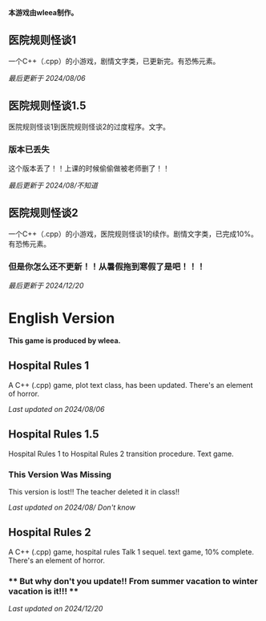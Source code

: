 **本游戏由wleea制作。**

## 医院规则怪谈1

一个C++（.cpp）的小游戏，剧情文字类，已更新完。有恐怖元素。

*最后更新于 2024/08/06*

## 医院规则怪谈1.5

医院规则怪谈1到医院规则怪谈2的过度程序。文字。

### 版本已丢失
这个版本丢了！！上课的时候偷偷做被老师删了！！

*最后更新于 2024/08/不知道*

## 医院规则怪谈2

一个C++（.cpp）的小游戏，医院规则怪谈1的续作。剧情文字类，已完成10%。有恐怖元素。

### **但是你怎么还不更新！！从暑假拖到寒假了是吧！！！**

*最后更新于 2024/12/20*


# English Version

**This game is produced by wleea.**

## Hospital Rules 1

A C++ (.cpp) game, plot text class, has been updated. There's an element of horror.

*Last updated on 2024/08/06*

## Hospital Rules 1.5

Hospital Rules 1 to Hospital Rules 2 transition procedure. Text game.

### This Version Was Missing

This version is lost!! The teacher deleted it in class!!

*Last updated on 2024/08/ Don't know*

## Hospital Rules 2

A C++ (.cpp) game, hospital rules Talk 1 sequel. text game, 10% complete. There's an element of horror.

### ** But why don't you update!! From summer vacation to winter vacation is it!!! **

*Last updated on 2024/12/20*
